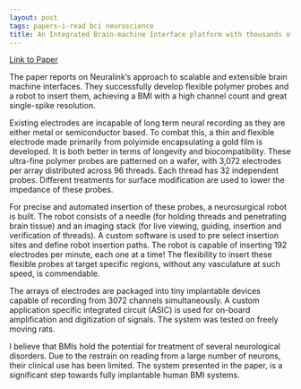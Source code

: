 ```yaml
---
layout: post
tags: papers-i-read bci neuroscience
title: An Integrated Brain-machine Interface platform with thousands of channels
---
```


[Link to Paper](https://www.biorxiv.org/content/10.1101/703801v4)

The paper reports on Neuralink’s approach to scalable and extensible brain machine interfaces. They successfully develop flexible polymer probes and a robot to insert them, achieving a BMI with a high channel count and great single-spike resolution.

Existing electrodes are incapable of long term neural recording as they are either metal or semiconductor based. To combat this, a thin and flexible electrode made primarily from polyimide encapsulating a gold film is developed. It is both better in terms of longevity and biocompatibility. These ultra-fine polymer probes are patterned on a wafer, with 3,072 electrodes per array distributed across 96 threads. Each thread has 32 independent probes. Different treatments for surface modification are used to lower the impedance of these probes.

For precise and automated insertion of these probes, a neurosurgical robot is built. The robot consists of a needle (for holding threads and penetrating brain tissue) and an imaging stack (for live viewing, guiding, insertion and verification of threads). A custom software is used to pre select insertion sites and define robot insertion paths. The robot is capable of inserting 192 electrodes per minute, each one at a time! The flexibility to insert these flexible probes at target specific regions, without any vasculature at such speed, is commendable.

The arrays of electrodes are packaged into tiny implantable devices capable of recording from 3072 channels simultaneously. A custom application specific integrated circuit (ASIC) is used for
on-board amplification and digitization of signals. The system was tested on freely moving rats.

I believe that BMIs hold the potential for treatment of several neurological disorders. Due to the restrain on reading from a large number of neurons, their clinical use has been limited. The system presented in the paper, is a significant step towards fully implantable human BMI systems.
